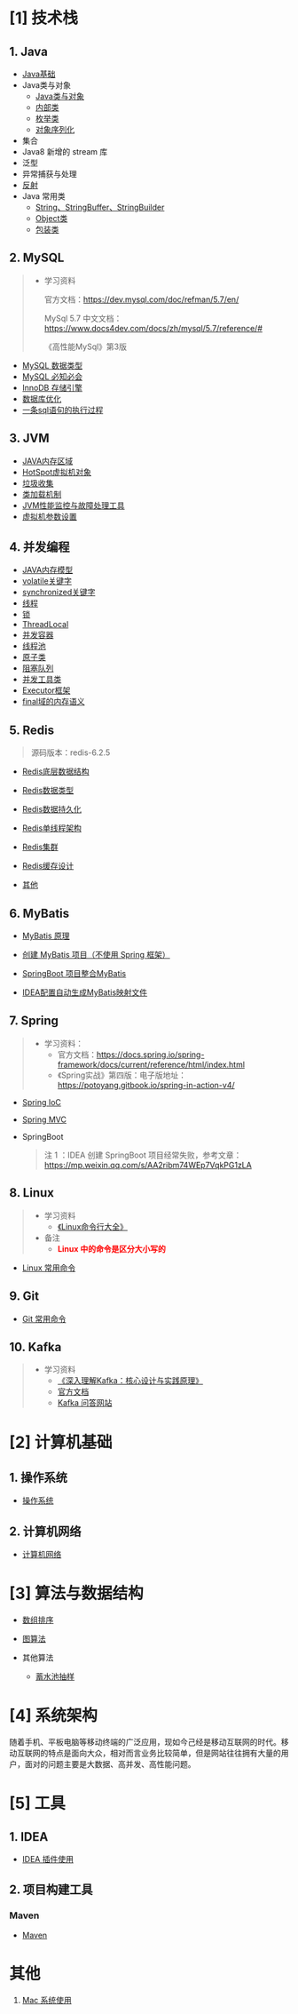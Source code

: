 # [1] 技术栈

## 1. Java

+ [Java基础](notes/Java/Java基础.md)
+ Java类与对象
  + [Java类与对象](notes/Java/Java类与对象.md)
  + [内部类](notes/Java/内部类.md)
  + [枚举类](notes/Java/枚举类.md)
  + [对象序列化](notes/Java/对象序列化.md)
+ 集合
+ Java8 新增的 stream 库
+ 泛型
+ 异常捕获与处理
+ [反射](notes/Java/反射.md)
+ Java 常用类
  + [String、StringBuffer、StringBuilder](notes/Java/常用类与接口/String.md)
  + [Object类](notes/Java/常用类与接口/Object类.md)
  + [包装类](notes/Java/常用类与接口/包装类.md)



## 2. MySQL

> + 学习资料
>
>   官方文档：https://dev.mysql.com/doc/refman/5.7/en/
>
>   MySql 5.7 中文文档：https://www.docs4dev.com/docs/zh/mysql/5.7/reference/#
>
>   《高性能MySql》第3版

+ [MySQL 数据类型](notes/MySQL/MySQL数据类型.md)
+ [MySQL 必知必会](notes/MySQL/MySQL必知必会.md)
+ [InnoDB 存储引擎](notes/MySQL/InnoDB存储引擎.md)
+ [数据库优化](notes/MySQL/数据库优化.md)
+ [一条sql语句的执行过程](notes/MySQL/一条sql语句的执行过程.md)



## 3. JVM

+ [JAVA内存区域](notes/JVM/JAVA内存区域.md)
+ [HotSpot虚拟机对象](notes/JVM/HotSpot虚拟机对象.md)
+ [垃圾收集](notes/JVM/垃圾收集.md)
+ [类加载机制](notes/JVM/类加载机制.md)
+ [JVM性能监控与故障处理工具](notes/JVM/JVM性能监控与故障处理工具.md)
+ [虚拟机参数设置](notes/JVM/虚拟机参数设置.md)



## 4. 并发编程

+ [JAVA内存模型](/notes/并发编程/JAVA内存模型.md)
+ [volatile关键字](/notes/并发编程/volatile关键字.md)
+ [synchronized关键字](/notes/并发编程/synchronized关键字.md)
+ [线程](/notes/并发编程/线程.md)
+ [锁](/notes/并发编程/锁.md)
+ [ThreadLocal](/notes/并发编程/ThreadLocal.md)
+ [并发容器](/notes/并发编程/并发容器.md)
+ [线程池](/notes/并发编程/线程池.md)
+ [原子类](/notes/并发编程/原子类.md)
+ [阻塞队列](/notes/并发编程/阻塞队列.md)
+ [并发工具类](/notes/并发编程/并发工具类.md)
+ [Executor框架](/notes/并发编程/Executor框架.md)
+ [final域的内存语义](/notes/并发编程/final域的内存语义.md)



## 5. Redis

> 源码版本：redis-6.2.5

+ [Redis底层数据结构](notes/Redis/Redis底层数据结构.md)

+ [Redis数据类型](notes/Redis/Redis数据类型.md)

+ [Redis数据持久化](notes/Redis/Redis数据持久化.md)

+ [Redis单线程架构](notes/Redis/Redis单线程架构.md)
+ [Redis集群](notes/Redis/Redis集群.md)
+ [Redis缓存设计](notes/Redis/Redis缓存设计.md)
+ [其他](notes/Redis/杂七杂八.md)



## 6. MyBatis

+ [MyBatis 原理](notes/MyBatis/MyBatis原理.md)
+ [创建 MyBatis 项目（不使用 Spring 框架）](notes/MyBatis/创建MyBatis项目.md)

+ [SpringBoot 项目整合MyBatis](notes/MyBatis/SpringBoot项目整合MyBatis.md)
+ [IDEA配置自动生成MyBatis映射文件](notes/MyBatis/IDEA配置自动生成MyBatis映射文件.md)



## 7. Spring

> + 学习资料：
>   + 官方文档：https://docs.spring.io/spring-framework/docs/current/reference/html/index.html
>   + 《Spring实战》第四版：电子版地址：https://potoyang.gitbook.io/spring-in-action-v4/

+ [Spring IoC](notes/Spring/SpringIoC.md)

+ [Spring MVC](notes/Spring/SpringMVC.md)

+ SpringBoot

  > 注 1 ：IDEA 创建 SpringBoot 项目经常失败，参考文章：https://mp.weixin.qq.com/s/AA2ribm74WEp7VqkPG1zLA



## 8. Linux

> + 学习资料
>   + [《Linux命令行大全》](https://weread.qq.com/web/reader/f5c32ac072287278f5cc0e6kc81322c012c81e728d9d180)
> + 备注
>   + <span style = "color:red;font-weight:bold">Linux 中的命令是区分大小写的</span>

+ [Linux 常用命令](notes/Linux/Linux常用命令.md)



## 9. Git

+ [Git 常用命令](notes/Git/Git常用命令.md)



## 10. Kafka

> + 学习资料
>   + [《深入理解Kafka：核心设计与实践原理》](https://weread.qq.com/web/reader/e9a32a0071848698e9a39b8kc81322c012c81e728d9d180)
>   + [官方文档](https://kafka.apache.org/documentation/)
>   + [Kafka 问答网站](https://www.orchome.com/kafka/index)







# [2] 计算机基础

## 1. 操作系统

+ [操作系统](notes/操作系统/操作系统.md)

## 2. 计算机网络

+ [计算机网络](notes/计算机网络/计算机网络.md)



# [3] 算法与数据结构

+ [数组排序](notes/算法/数组排序.md)

+ [图算法](notes/算法/图算法.md)
+ 其他算法
  + [蓄水池抽样](notes/算法/蓄水池抽样.md)



# [4] 系统架构

随着手机、平板电脑等移动终端的广泛应用，现如今己经是移动互联网的时代。移动互联网的特点是面向大众，相对而言业务比较简单，但是网站往往拥有大量的用户，面对的问题主要是大数据、高并发、高性能问题。



# [5] 工具

## 1. IDEA

+ [IDEA 插件使用](notes/IDEA/插件.md)



## 2. 项目构建工具

### Maven

+ [Maven](notes/Maven/Maven.md)



# 其他

1. [Mac 系统使用](notes/其他/Mac系统使用.md)




